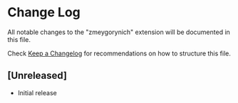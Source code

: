 # Change Log

All notable changes to the "zmeygorynich" extension will be documented in this file.

Check [Keep a Changelog](http://keepachangelog.com/) for recommendations on how to structure this file.

## [Unreleased]

- Initial release
